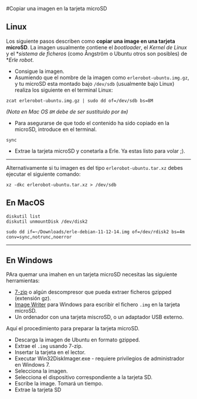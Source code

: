 #Copiar una imagen en la tarjeta microSD

## Linux

Los siguiente pasos describen como **copiar una image en una tarjeta microSD**. La imagen usualmente contiene el *bootloader*, el *Kernel de Linux* y el **sistema de ficheros* (como Ångström o Ubuntu otros son posibles) de **Erle robot*.

   * Consigue la imagen.
   * Asumiendo que el nombre de la imagen como `erlerobot-ubuntu.img.gz`, y tu microSD esta montado bajo `/dev/sdb` (usualmente bajo Linux) realiza los siguiente en el terminal Linux:

```
zcat erlerobot-ubuntu.img.gz | sudo dd of=/dev/sdb bs=8M
```

*(Nota en Mac OS `8M` debe de ser sustituido por `8m`)*

   * Para asegurarse de que todo el contenido ha sido copiado en la microSD, introduce en el terminal.
```
sync
```
   * Extrae la tarjeta microSD y conetarla a Erle. Ya estas listo para volar ;).
------------

Alternativamente si tu imagen es del tipo `erlerobot-ubuntu.tar.xz` debes ejecutar el siguiente comando:

```
xz -dkc erlerobot-ubuntu.tar.xz > /dev/sdb
```

## En MacOS

```
diskutil list
diskutil unmountDisk /dev/disk2
```

```
sudo dd if=~/Downloads/erle-debian-11-12-14.img of=/dev/rdisk2 bs=4m conv=sync,notrunc,noerror   
```

------------

## En Windows
PAra quemar una imahen en un tarjeta microSD necesitas las siguiente herramientas:

- [7-zip](http://www.7-zip.org/) o algún descompresor que pueda extraer ficheros gzipped (extensión gz).
- [Image Writer](https://launchpad.net/win32-image-writer) para Windows para escribir el fichero `.img` en la tarjeta microSD.
- Un ordenador con una tarjeta miscroSD, o un adaptador USB externo.

Aquí el procedimiento para preparar la tarjeta microSD.

- Descarga la imagen de Ubuntu en formato gzipped.
- Extrae el `.img` usando 7-zip.
- Insertar la tarjeta en el lector.
- Executar Win32DiskImager.exe - requiere privilegios de administrador en Windows 7.
- Selecciona la imagen.
- Selecciona el dispositivo correspondiente a la tarjeta SD. 
- Escribe la image. Tomará un tiempo.
- Extrae la tarjeta SD